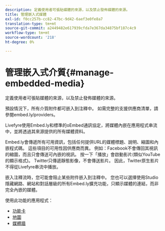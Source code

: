 ```yaml
---
description: 定義使用者可張貼媒體的來源，以及禁止發佈媒體的來源。
title: 管理嵌入式媒體
exl-id: f0cc257b-cc82-47bc-9d42-6aef3e0fe8a7
translation-type: tm+mt
source-git-commit: a2449482e617939cfda7e367da34875bf187c4c9
workflow-type: tm+mt
source-wordcount: '218'
ht-degree: 0%

---
```


# 管理嵌入式介質{#manage-embedded-media}

定義使用者可張貼媒體的來源，以及禁止發佈媒體的來源。

預設情況下，所有介質附件都可嵌入到注釋中。 如需完整的支援供應商清單，請參閱embed.ly/providers。

Livefyre使用Embed.ly和標準的oEmbed通訊協定，將媒體內嵌在應用程式串流中，並將透過其來源提供的所有媒體資料。

Embed.ly會傳遞所有可用資訊，包括任何提供URL的媒體標題、說明、縮圖和內嵌程式碼。 這些項目的可用性因供應商而異。 例如：Facebook不會傳回其視訊的縮圖，而且只會傳送可內嵌的視訊。 按一下「播放」會啟動影片(類似YouTube的顯示格式)。 Twitter只傳遞靜態影像，不會傳送影片。 因此，Twitter原生影片不得從Livefyre串流中播放。

嵌入注釋流時，您可能會阻止某些附件嵌入到注釋中。 您也可以選擇使用Studio隱藏網路、網站和對話層級的所有Embed.ly擴充功能，只顯示媒體的連結，而非完全內嵌的媒體。

使用此功能的應用程式：

* [功能卡](/help/using/c-about-apps/c-feature-card-app/c-feature-card-app.md#c_feature_card_app)
* [地圖](/help/using/c-about-apps/c-map-app/c-map-app.md#c_map_app)
* [媒體牆](/help/using/c-about-apps/c-media-wall-app/c-media-wall-app.md#c_media_wall_app)
